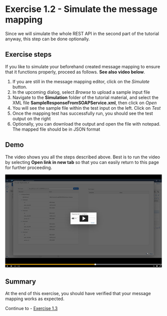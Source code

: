 # Exercise 1.2 - Simulate the message mapping

Since we will simulate the whole REST API in the second part of the tutorial anyway, this step can be done optionally.

## Exercise steps

If you like to simulate your beforehand created message mapping to ensure that it functions properly, proceed as follows. **See also video below**.
1. If you are still in the message mapping editor, click on the *Simulate* button.
2. In the upcoming dialog, select *Browse* to upload a sample input file
3. Navigate to the **Simulation** folder of the tutorial material, and select the XML file **SampleResponseFromSOAPService.xml**, then click on *Open*
4. You will see the sample file within the test input on the left. Click on *Test*
5. Once the mapping test has successfully run, you should see the test output on the right
6. Optionally, you can download the output and open the file with notepad. The mapped file should be in JSON format

## Demo

The video shows you all the steps described above. Best is to run the video by selecting **Open link in new tab** so that you can easily return to this page for further proceeding.

[![Simulate mapping video](/exercises/ex1/images/CI_SimulateMapping_Thumbnail.png)](https://video.sap.com/media/t/1_sb7u1c2h)

## Summary

At the end of this exercise, you should have verified that your message mapping works as expected.

Continue to - [Exercise 1.3](/exercises/ex1/ex13)

